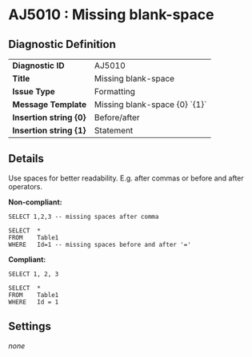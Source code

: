 # AJ5010 : Missing blank-space

## Diagnostic Definition

<table>
  <tr>
    <td class="header"><b>Diagnostic ID</b></td>
    <td>AJ5010</td>
  </tr>
  <tr>
    <td class="header"><b>Title</b></td>
    <td>Missing blank-space</td>
  </tr>
  <tr>
    <td class="header"><b>Issue Type</b></td>
    <td>Formatting</td>
  </tr>
  <tr>
    <td class="header"><b>Message Template</b></td>
    <td>Missing blank-space {0} `{1}`</td>
  </tr>
    <tr>
    <td class="header"><b>Insertion string {0}</b></td>
    <td>Before/after</td>
  </tr>
  <tr>
    <td class="header"><b>Insertion string {1}</b></td>
    <td>Statement</td>
  </tr>

</table>

## Details

Use spaces for better readability. E.g. after commas or before and after operators.

**Non-compliant:**

```tsql
SELECT 1,2,3 -- missing spaces after comma
```

```tsql
SELECT  *
FROM    Table1
WHERE   Id=1 -- missing spaces before and after '='
```

**Compliant:**

```tsql
SELECT 1, 2, 3
```

```tsql
SELECT  *
FROM    Table1
WHERE   Id = 1
```


## Settings

*none*

